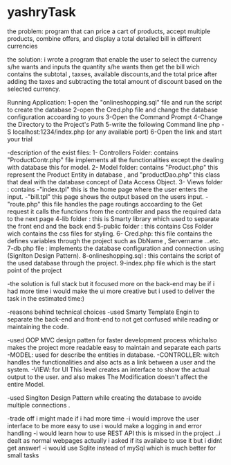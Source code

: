 # yashryTask
the problem:
program that can price a cart of products, accept multiple products, combine offers, and display a total detailed bill in different currencies 

the solution:
i wrote a program that enable the user to select the currency s/he wants and inputs the quantity s/he wants then get the bill wich contains the subtotal , taxses, available discounts,and the total price after adding the taxes and subtracting the total amount of discount based on the selected currency.
 
 
Running Application:
1-open the "onlineshopping.sql" file and run the script to create the database
2-open the Cred.php file and change the database configuration accoarding to yours
3-Open the Command Prompt
4-Change the Directory to the Project's Path
5-write the following Command line 
	php -S localhost:1234/index.php (or any available port)
6-Open the link and start your trial   


-description of the exist files:
1- Controllers Folder: contains "ProductContr.php" file implements all the functionalities except the dealing with database this for model.
2- Model folder: contains "Product.php" this represent the Product Entity in database , and "productDao.php"  this class that deal with the database concept of Data Access Object.
3- Views folder : contains -"index.tpl" this is the home page where the user enters the input. 
                           -"bill.tpl" this page shows the output based on the users input.
                           -"route.php" this file handles the page routings accoarding to the Get request it calls the functions from the controller and pass the required data                               to the next page
4-lib folder : this is Smarty library which used to separate the front end and the back end
5-public folder : this contains Css Folder wich contains the css files for styling.
6- Cred.php: this file contains the defines variables through the project such as DbName , Servername ...etc.
7-db.php file : implements the database configuration and connection using (Signlton Design Pattern).
8-onlineshopping.sql : this contains the script of the used database through the project.
9-index.php file which is the start point of the project

-the solution is full stack but it focused more on the back-end may be if i had more time i would make the ui more creative but i used to deliver the task in the estimated time:)

-reasons behind technical choices 
 -used Smarty Template Engin to separate the back-end and front-end to not get confused while reading or maintaining the code.
 
 -used OOP MVC design patten for faster development process whichalso  makes the project more readable easy to maintain and separate each parts
      -MODEL: used for describe the entities in database.
      -CONTROLLER: witch handles the functionalities and also acts as a link between a user and the system.
      -VIEW: for UI This level creates an interface to show the actual output to the user. 
    and also makes The Modification doesn't affect the entire Model.
    
 -used Singlton Design Pattern while creating the database to avoide multiple connections .
 
 
 -trade off i might made if i had more time 
  -i would improve the user interface to be more easy to use i would make a logging in and error handling 
  -i would learn how to use REST API this is missed in the project ..i dealt as normal webpages actually i asked if its availabe to use it but i didnt get answer!
  -i would use Sqlite instead of mySql which is much better for small tasks 
  
  
  

